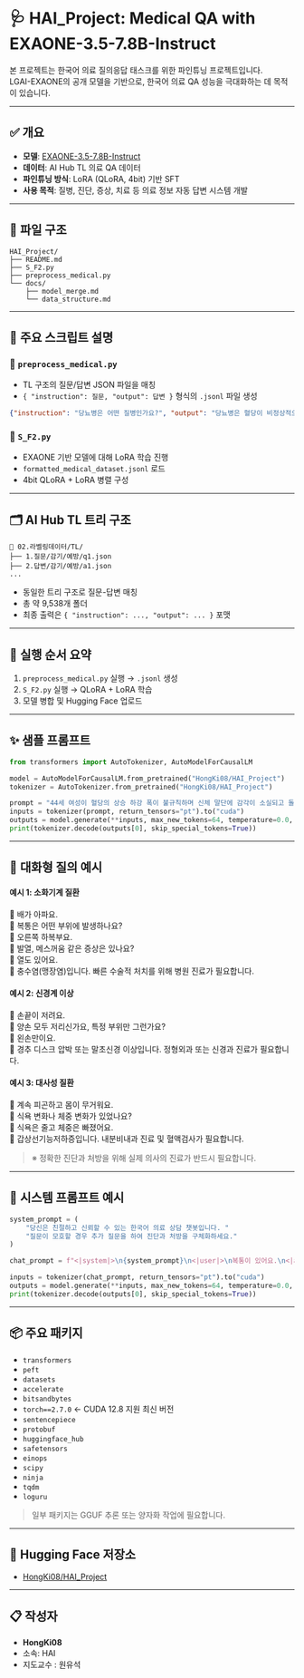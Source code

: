 
# 🩺 HAI_Project: Medical QA with EXAONE-3.5-7.8B-Instruct

본 프로젝트는 한국어 의료 질의응답 태스크를 위한 파인튜닝 프로젝트입니다.  
LGAI-EXAONE의 공개 모델을 기반으로, 한국어 의료 QA 성능을 극대화하는 데 목적이 있습니다.

---

## ✅ 개요

- **모델**: [EXAONE-3.5-7.8B-Instruct](https://huggingface.co/LGAI-EXAONE/EXAONE-3.5-7.8B-Instruct)  
- **데이터**: AI Hub TL 의료 QA 데이터  
- **파인튜닝 방식**: LoRA (QLoRA, 4bit) 기반 SFT  
- **사용 목적**: 질병, 진단, 증상, 치료 등 의료 정보 자동 답변 시스템 개발

---

## 📂 파일 구조

```
HAI_Project/
├── README.md
├── S_F2.py
├── preprocess_medical.py
└── docs/
    ├── model_merge.md
    └── data_structure.md
```

---

## 🧾 주요 스크립트 설명

### 🔹 `preprocess_medical.py`

- TL 구조의 질문/답변 JSON 파일을 매칭  
- `{ "instruction": 질문, "output": 답변 }` 형식의 `.jsonl` 파일 생성

```json
{"instruction": "당뇨병은 어떤 질병인가요?", "output": "당뇨병은 혈당이 비정상적으로 높은 상태로 ..."}
```

### 🔹 `S_F2.py`

- EXAONE 기반 모델에 대해 LoRA 학습 진행  
- `formatted_medical_dataset.jsonl` 로드  
- 4bit QLoRA + LoRA 병렬 구성

---

## 🗂️ AI Hub TL 트리 구조

```
📁 02.라벨링데이터/TL/
├── 1.질문/감기/예방/q1.json
├── 2.답변/감기/예방/a1.json
...
```

- 동일한 트리 구조로 질문-답변 매칭  
- 총 약 9,538개 폴더  
- 최종 출력은 `{ "instruction": ..., "output": ... }` 포맷

---

## 🚀 실행 순서 요약

1. `preprocess_medical.py` 실행 → `.jsonl` 생성  
2. `S_F2.py` 실행 → QLoRA + LoRA 학습  
3. 모델 병합 및 Hugging Face 업로드

---

## ✨ 샘플 프롬프트

```python
from transformers import AutoTokenizer, AutoModelForCausalLM

model = AutoModelForCausalLM.from_pretrained("HongKi08/HAI_Project")
tokenizer = AutoTokenizer.from_pretrained("HongKi08/HAI_Project")

prompt = "44세 여성이 혈당의 상승 하강 폭이 불규칙하며 신체 말단에 감각이 소실되고 돌아오는 현상이 있습니다. 이는 어떤 질병입니까?"
inputs = tokenizer(prompt, return_tensors="pt").to("cuda")
outputs = model.generate(**inputs, max_new_tokens=64, temperature=0.0, do_sample=False)
print(tokenizer.decode(outputs[0], skip_special_tokens=True))
```

---

## 💬 대화형 질의 예시

#### 예시 1: 소화기계 질환

👤 배가 아파요.  
🤖 복통은 어떤 부위에 발생하나요?  
👤 오른쪽 하복부요.  
🤖 발열, 메스꺼움 같은 증상은 있나요?  
👤 열도 있어요.  
🤖 충수염(맹장염)입니다. 빠른 수술적 처치를 위해 병원 진료가 필요합니다.

#### 예시 2: 신경계 이상

👤 손끝이 저려요.  
🤖 양손 모두 저리신가요, 특정 부위만 그런가요?  
👤 왼손만이요.  
🤖 경추 디스크 압박 또는 말초신경 이상입니다. 정형외과 또는 신경과 진료가 필요합니다.

#### 예시 3: 대사성 질환

👤 계속 피곤하고 몸이 무거워요.  
🤖 식욕 변화나 체중 변화가 있었나요?  
👤 식욕은 줄고 체중은 빠졌어요.  
🤖 갑상선기능저하증입니다. 내분비내과 진료 및 혈액검사가 필요합니다.

> ※ 정확한 진단과 처방을 위해 실제 의사의 진료가 반드시 필요합니다.

---

## 🧠 시스템 프롬프트 예시

```python
system_prompt = (
    "당신은 친절하고 신뢰할 수 있는 한국어 의료 상담 챗봇입니다. "
    "질문이 모호할 경우 추가 질문을 하여 진단과 처방을 구체화하세요."
)

chat_prompt = f"<|system|>\n{system_prompt}\n<|user|>\n복통이 있어요.\n<|assistant|>"

inputs = tokenizer(chat_prompt, return_tensors="pt").to("cuda")
outputs = model.generate(**inputs, max_new_tokens=64, temperature=0.0, do_sample=False)
print(tokenizer.decode(outputs[0], skip_special_tokens=True))
```

---

## 📦 주요 패키지

- `transformers`  
- `peft`  
- `datasets`  
- `accelerate`  
- `bitsandbytes`  
- `torch==2.7.0`  ← CUDA 12.8 지원 최신 버전  
- `sentencepiece`  
- `protobuf`  
- `huggingface_hub`  
- `safetensors`  
- `einops`  
- `scipy`  
- `ninja`  
- `tqdm`  
- `loguru`

> 일부 패키지는 GGUF 추론 또는 양자화 작업에 필요합니다.

---

## 📁 Hugging Face 저장소

- [HongKi08/HAI_Project](https://huggingface.co/HongKi08/HAI_Project)

---

## 📋 작성자

- **HongKi08**  
- 소속: HAI
- 지도교수 : 원유석
